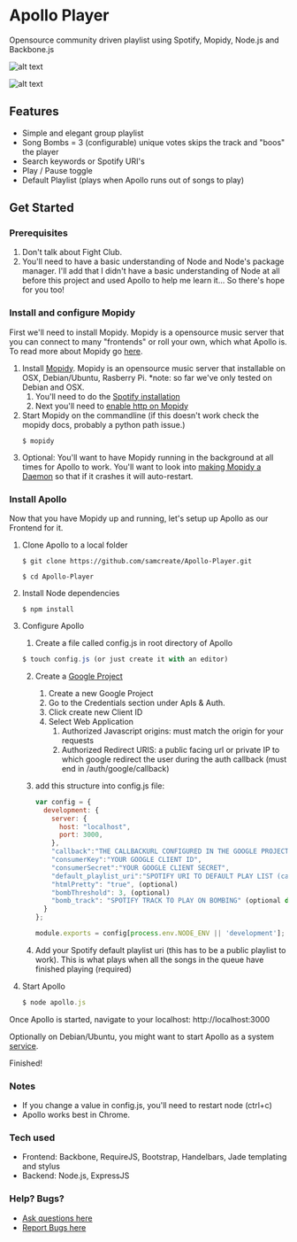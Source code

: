 # Apollo Player

Opensource community driven playlist using Spotify, Mopidy, Node.js and Backbone.js


![alt text](https://s3.amazonaws.com/uploads.hipchat.com/24388/138929/xVFWu0fql1hJEkz/output_EfMMwh.gif "Apollo Demo")


![alt text](https://s3.amazonaws.com/uploads.hipchat.com/24388/138929/6pSihkoZfc3MthL/apollo_mobile.png "Apollo Demo Mobile")

## Features

- Simple and elegant group playlist
- Song Bombs =  3 (configurable) unique votes skips the track and "boos" the player
- Search keywords or Spotify URI's
- Play / Pause toggle
- Default Playlist (plays when Apollo runs out of songs to play)

## Get Started

### Prerequisites
1. Don't talk about Fight Club.
2. You'll need to have a basic understanding of Node and Node's package manager. I'll add that I didn't have a basic understanding of Node at all before this project and used Apollo to help me learn it... So there's hope for you too!

### Install and configure Mopidy

First we'll need to install Mopidy. Mopidy is a opensource music server that you can connect to many "frontends" or roll your own, which what Apollo is. To read more about Mopidy go [here](http://www.mopidy.com/).

1. Install [Mopidy](http://docs.mopidy.com/en/latest/installation/). Mopidy is an opensource music server that installable on OSX, Debian/Ubuntu, Rasberry Pi. *note: so far we've only tested on Debian and OSX.
    1. You'll need to do the [Spotify installation](https://github.com/mopidy/mopidy-spotify)
    2. Next you'll need to [enable http on Mopidy](http://docs.mopidy.com/en/latest/ext/http/)
2. Start Mopidy on the commandline (if this doesn't work check the mopidy docs, probably a python path issue.)
    ```
    $ mopidy
    ```
3. Optional: You'll want to have Mopidy running in the background at all times for Apollo to work. You'll want to look into [making Mopidy a Daemon](http://www.benjaminguillet.com/blog/2013/08/16/launch-mopidy-at-login-on-os-x/) so that if it crashes it will auto-restart.

### Install Apollo

Now that you have Mopidy up and running, let's setup up Apollo as our Frontend for it.

1. Clone Apollo to a local folder
    ```
    $ git clone https://github.com/samcreate/Apollo-Player.git

    $ cd Apollo-Player
    ```
2. Install Node dependencies
    ```
    $ npm install
    ```
3. Configure Apollo
    1. Create a file called config.js in root directory of Apollo
    ```javascript
    $ touch config.js (or just create it with an editor)
    ```
    2. Create a [Google Project](https://console.developers.google.com/)
        1. Create a new Google Project
        2. Go to the Credentials section under ApIs & Auth.
        3. Click create new Client ID
        4. Select Web Application
            1. Authorized Javascript origins: must match the origin for your requests
            2. Authorized Redirect URIS: a public facing url or private IP to which google redirect the user during the auth callback (must end in /auth/google/callback)

    3. add this structure into config.js file:
        ```javascript
        var config = {
          development: {
            server: {
              host: "localhost",
              port: 3000,
            },
            "callback":"THE CALLBACKURL CONFIGURED IN THE GOOGLE PROJECT"
            "consumerKey":"YOUR GOOGLE CLIENT ID",
            "consumerSecret":"YOUR GOOGLE CLIENT SECRET",
            "default_playlist_uri":"SPOTIFY URI TO DEFAULT PLAY LIST (cannot be private!)", (optional)
            "htmlPretty": "true", (optional)
            "bombThreshold": 3, (optional)
            "bomb_track": "SPOTIFY TRACK TO PLAY ON BOMBING" (optional default is "spotify:track:1JFeNGtkTjiTWgSSz0iHq5")
          }
        };

        module.exports = config[process.env.NODE_ENV || 'development'];
        ```

    4. Add your Spotify default playlist uri (this has to be a public playlist to work). This is what plays when all the songs in the queue have finished playing (required)

3. Start Apollo
    ```javascript
    $ node apollo.js
    ```

Once Apollo is started, navigate to your localhost: http://localhost:3000

Optionally on Debian/Ubuntu, you might want to start Apollo as a system [service](https://gist.github.com/peterhost/715255).

Finished!

### Notes

- If you change a value in config.js, you'll need to restart node (ctrl+c)
- Apollo works best in Chrome.

### Tech used

- Frontend: Backbone, RequireJS, Bootstrap, Handelbars, Jade templating and stylus
- Backend: Node.js, ExpressJS

### Help? Bugs?

- [Ask questions here](https://groups.google.com/forum/#!forum/apolloplayer)
- [Report Bugs here](https://github.com/samcreate/Apollo-Player/issues)
